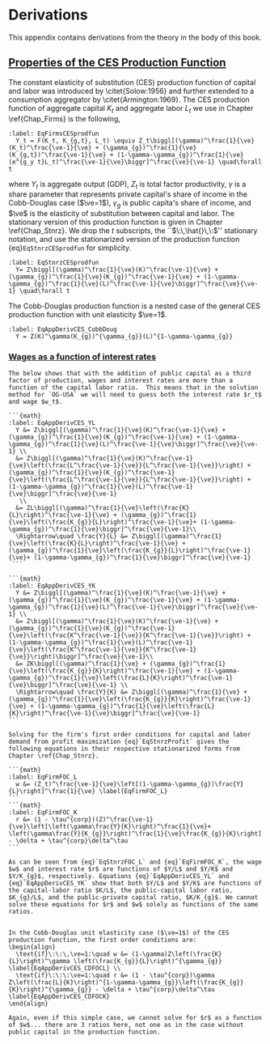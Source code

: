 # Derivations


This appendix contains derivations from the theory in the body of this book.


## [Properties of the CES Production Function](#SecAppDerivCES)

  The constant elasticity of substitution (CES) production function of capital and labor was introduced by \citet{Solow:1956} and further extended to a consumption aggregator by \citet{Armington:1969}. The CES production function of aggregate capital $K_t$ and aggregate labor $L_t$ we use in Chapter \ref{Chap_Firms} is the following,

  ```{math}
  :label: EqFirmsCESprodfun
    Y_t = F(K_t, K_{g,t}, L_t) \equiv Z_t\biggl[(\gamma)^\frac{1}{\ve}(K_t)^\frac{\ve-1}{\ve} + (\gamma_{g})^\frac{1}{\ve}(K_{g,t})^\frac{\ve-1}{\ve} + (1-\gamma-\gamma_{g})^\frac{1}{\ve}(e^{g_y t}L_t)^\frac{\ve-1}{\ve}\biggr]^\frac{\ve}{\ve-1} \quad\forall t
  ```

  where $Y_t$ is aggregate output (GDP), $Z_t$ is total factor productivity, $\gamma$ is a share parameter that represents private capital's share of income in the Cobb-Douglas case ($\ve=1$), $\gamma_{g}$ is public capita's share of income, and $\ve$ is the elasticity of substitution between capital and labor. The stationary version of this production function is given in Chapter \ref{Chap_Stnrz}. We drop the $t$ subscripts, the ``$\:\,\hat{}\,\:$'' stationary notation, and use the stationarized version of the production function {eq}`EqStnrzCESprodfun` for simplicity.

  ```{math}
  :label: EqStnrzCESprodfun
    Y= Z\biggl[(\gamma)^\frac{1}{\ve}(K)^\frac{\ve-1}{\ve} + (\gamma_{g})^\frac{1}{\ve}(K_{g})^\frac{\ve-1}{\ve} + (1-\gamma-\gamma_{g})^\frac{1}{\ve}(L)^\frac{\ve-1}{\ve}\biggr]^\frac{\ve}{\ve-1} \quad\forall t
  ````

  The Cobb-Douglas production function is a nested case of the general CES production function with unit elasticity $\ve=1$.
  ```{math}
  :label: EqAppDerivCES_CobbDoug
    Y = Z(K)^\gamma(K_{g})^{\gamma_{g}}(L)^{1-\gamma-\gamma_{g}}
  ```


  ### [Wages as a function of interest rates](#SecAppDerivCESwr)

    The below shows that with the addition of public capital as a third factor of production, wages and interest rates are more than a function of the capital labor ratio.  This means that in the solution method for `OG-USA` we will need to guess both the interest rate $r_t$ and wage $w_t$.

    ```{math}
    :label: EqAppDerivCES_YL
      Y &= Z\biggl[(\gamma)^\frac{1}{\ve}(K)^\frac{\ve-1}{\ve} + (\gamma_{g})^\frac{1}{\ve}(K_{g})^\frac{\ve-1}{\ve} + (1-\gamma-\gamma_{g})^\frac{1}{\ve}(L)^\frac{\ve-1}{\ve}\biggr]^\frac{\ve}{\ve-1} \\
      &= Z\biggl[(\gamma)^\frac{1}{\ve}(K)^\frac{\ve-1}{\ve}\left(\frac{L^\frac{\ve-1}{\ve}}{L^\frac{\ve-1}{\ve}}\right) + (\gamma_{g})^\frac{1}{\ve}(K_{g})^\frac{\ve-1}{\ve}\left(\frac{L^\frac{\ve-1}{\ve}}{L^\frac{\ve-1}{\ve}}\right) + (1-\gamma-\gamma_{g})^\frac{1}{\ve}(L)^\frac{\ve-1}{\ve}\biggr]^\frac{\ve}{\ve-1}
       \\
      &= ZL\biggl[(\gamma)^\frac{1}{\ve}\left(\frac{K}{L}\right)^\frac{\ve-1}{\ve} + (\gamma_{g})^\frac{1}{\ve}\left(\frac{K_{g}}{L}\right)^\frac{\ve-1}{\ve}+ (1-\gamma-\gamma_{g})^\frac{1}{\ve}\biggr]^\frac{\ve}{\ve-1}\\
      \Rightarrow\quad \frac{Y}{L} &= Z\biggl[(\gamma)^\frac{1}{\ve}\left(\frac{K}{L}\right)^\frac{\ve-1}{\ve} + (\gamma_{g})^\frac{1}{\ve}\left(\frac{K_{g}}{L}\right)^\frac{\ve-1}{\ve}+ (1-\gamma-\gamma_{g})^\frac{1}{\ve}\biggr]^\frac{\ve}{\ve-1}
     ```

    ```{math}
    :label: EqAppDerivCES_YK
      Y &= Z\biggl[(\gamma)^\frac{1}{\ve}(K)^\frac{\ve-1}{\ve} + (\gamma_{g})^\frac{1}{\ve}(K_{g})^\frac{\ve-1}{\ve} + (1-\gamma-\gamma_{g})^\frac{1}{\ve}(L)^\frac{\ve-1}{\ve}\biggr]^\frac{\ve}{\ve-1} \\
      &= Z\biggl[(\gamma)^\frac{1}{\ve}(K)^\frac{\ve-1}{\ve} + (\gamma_{g})^\frac{1}{\ve}(K_{g})^\frac{\ve-1}{\ve}\left(\frac{K^\frac{\ve-1}{\ve}}{K^\frac{\ve-1}{\ve}}\right) + (1-\gamma-\gamma_{g})^\frac{1}{\ve}(L)^\frac{\ve-1}{\ve}\left(\frac{K^\frac{\ve-1}{\ve}}{K^\frac{\ve-1}{\ve}}\right)\biggr]^\frac{\ve}{\ve-1}\\
      &= ZK\biggl[(\gamma)^\frac{1}{\ve} + (\gamma_{g})^\frac{1}{\ve}\left(\frac{K_{g}}{K}\right)^\frac{\ve-1}{\ve} + (1-\gamma-\gamma_{g})^\frac{1}{\ve}\left(\frac{L}{K}\right)^\frac{\ve-1}{\ve}\biggr]^\frac{\ve}{\ve-1} \\
      \Rightarrow\quad \frac{Y}{K} &= Z\biggl[(\gamma)^\frac{1}{\ve} + (\gamma_{g})^\frac{1}{\ve}\left(\frac{K_{g}}{K}\right)^\frac{\ve-1}{\ve} + (1-\gamma-\gamma_{g})^\frac{1}{\ve}\left(\frac{L}{K}\right)^\frac{\ve-1}{\ve}\biggr]^\frac{\ve}{\ve-1}
    ```

    Solving for the firm's first order conditions for capital and labor demand from profit maximization {eq}`EqStnrzProfit` gives the following equations in their respective stationarized forms from Chapter \ref{Chap_Stnrz}.
    
    ```{math}
    :label: EqFirmFOC_L
      w &= (Z_t)^\frac{\ve-1}{\ve}\left[(1-\gamma-\gamma_{g})\frac{Y}{L}\right]^\frac{1}{\ve} \label{EqFirmFOC_L}
    ```
    ```{math}
    :label: EqFirmFOC_K
      r &= (1 - \tau^{corp})(Z)^\frac{\ve-1}{\ve}\left[\left(\gamma\frac{Y}{K}\right)^\frac{1}{\ve}+ \left(\gamma\frac{Y}{K_{g}}\right)^\frac{1}{\ve}\frac{K_{g}}{K}\right] - \delta + \tau^{corp}\delta^\tau
    ```

    As can be seen from {eq}`EqStnrzFOC_L` and {eq}`EqFirmFOC_K`, the wage $w$ and interest rate $r$ are functions of $Y/L$ and $Y/K$ and $Y/K_{g}$, respectively. Equations {eq}`EqAppDerivCES_YL` and {eq}`EqAppDerivCES_YK` show that both $Y/L$ and $Y/K$ are functions of the capital-labor ratio $K/L$, the public-capital labor ratio, $K_{g}/L$, and the public-private capital ratio, $K/K_{g}$. We cannot solve these equations for $r$ and $w$ solely as functions of the same ratios.


    In the Cobb-Douglas unit elasticity case ($\ve=1$) of the CES production function, the first order conditions are:
    \begin{align}
      \text{if}\:\:\,\ve=1:\quad w &= (1-\gamma)Z\left(\frac{K}{L}\right)^\gamma \left(\frac{K_{g}}{L}\right)^{\gamma_{g}} \label{EqAppDerivCES_CDFOCL} \\
      \text{if}\:\:\:\ve=1:\quad r &= (1 - \tau^{corp})\gamma Z\left(\frac{L}{K}\right)^{1-\gamma-\gamma_{g}}\left(\frac{K_{g}}{K}\right)^{\gamma_{g}} - \delta + \tau^{corp}\delta^\tau \label{EqAppDerivCES_CDFOCK}
    \end{align}

    Again, even if this simple case, we cannot solve for $r$ as a function of $w$... there are 3 ratios here, not one as in the case without public capital in the production function.
